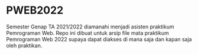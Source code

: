 # PWEB2022
Semester Genap TA 2021/2022 diamanahi menjadi asisten praktikum Pemrograman Web. Repo ini dibuat untuk arsip file mata praktikum Pemrograman Web 2022 supaya dapat diakses di mana saja dan kapan saja oleh praktikan.
